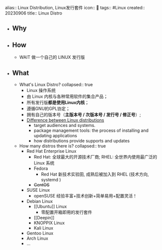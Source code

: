alias:: Linux Distribution, Linux发行套件
icon:: 🐧
tags:: #Linux 
created:: 20230906
title:: Linux Distro

- ## Why
- ## How
  - WAIT 做一个自己的 LINUX 发行版
- ## What
  - What's Linux Distro?
    collapsed:: true
    - Linux 操作系统
    - 由 Linux 内核与各种常用软件的集合产品；
    - 所有发行版**都是使用Linux内核**；
    - 遵循GNU的GPL协定；
    - 拥有自己的版本号（**主版本号 / 次版本号 / 发行号 / 修正号**）;
    - [Difference between Linux distributions](https://www.computernetworkingnotes.com/linux-tutorials/difference-between-linux-distributions.html)
      - target audiences and systems.
      - package management tools: the process of installing and updating applications
      - how distributions provide supports and updates
  - How many distros there is?
    collapsed:: true
    - Red Hat Enterprise Linux
      - Red Hat: 全球最大的开源技术厂商;  RHEL: 全世界内使用最广泛的 Linux 系统
      - Fedora
        - Red Hat 新技术实验田, 成熟后被加入到 RHEL (技术方向, systemd )
      - ~~CentOS~~
    - SUSE Linux
      - openSUSE 经验丰富+技术创新+简单易用+配置灵活！
    - Debian Linux
      - [[Ubuntu]] Linux
        - 零配置开箱即用的发行套件
      - [[Deepin]]
      - KNOPPIX Linux
      - Kali Linux
    - Gentoo Linux
    - Arch Linux
    - ...
